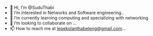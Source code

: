 - 👋 Hi, I’m @SuduThabi
- 👀 I’m interested in Networks and Software engineering..
- 🌱 I’m currently learning computing and specializing with networking
- 💞️ I’m looking to collaborate on ...
- 📫 How to reach me at lepekolanthabeleng@gmail.com...

<!---
SuduThabi/SuduThabi is a ✨ special ✨ repository because its `README.md` (this file) appears on your GitHub profile.
You can click the Preview link to take a look at your changes.
--->
